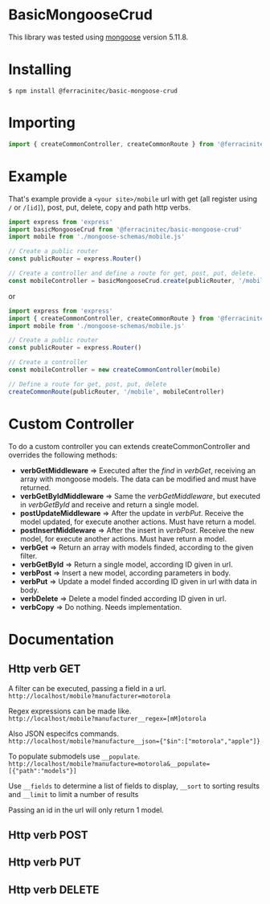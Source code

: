 # BasicMongooseCrud
This library was tested using [mongoose](https://www.npmjs.com/package/mongoose) version 5.11.8.
# Installing
```shell
$ npm install @ferracinitec/basic-mongoose-crud
```
# Importing
```JavaScript
import { createCommonController, createCommonRoute } from '@ferracinitec/basic-mongoose-crud'
```
# Example
That's example provide a `<your site>/mobile` url with get (all register using `/` or `/[id]`), post, put, delete, copy and path http verbs.

```JavaScript
import express from 'express'
import basicMongooseCrud from '@ferracinitec/basic-mongoose-crud'
import mobile from './mongoose-schemas/mobile.js'

// Create a public router
const publicRouter = express.Router()

// Create a controller and define a route for get, post, put, delete.
const mobileController = basicMongooseCrud.create(publicRouter, '/mobile', mobile)
```

or

```JavaScript
import express from 'express'
import { createCommonController, createCommonRoute } from '@ferracinitec/basic-mongoose-crud'
import mobile from './mongoose-schemas/mobile.js'

// Create a public router
const publicRouter = express.Router()

// Create a controller
const mobileController = new createCommonController(mobile)

// Define a route for get, post, put, delete
createCommonRoute(publicRouter, '/mobile', mobileController)
```
# Custom Controller
To do a custom controller you can extends createCommonController and overrides the following methods:
- **verbGetMiddleware** => Executed after the _find_ in _verbGet_, receiving an array with mongoose models. The data can be modified and must have returned.
- **verbGetByIdMiddleware** => Same the _verbGetMiddleware_, but executed in _verbGetById_ and receive and return a single model.
- **postUpdateMiddleware** => After the update in _verbPut_. Receive the model updated, for execute another actions. Must have return a model.
- **postInsertMiddleware** => After the insert in _verbPost_. Receive the new model, for execute another actions. Must have return a model.
- **verbGet** => Return an array with models finded, according to the given filter.
- **verbGetById** => Return a single model, according ID given in url.
- **verbPost** => Insert a new model, according parameters in body.
- **verbPut** => Update a model finded according ID given in url with data in body.
- **verbDelete** => Delete a model finded according ID given in url.
- **verbCopy** => Do nothing. Needs implementation.

# Documentation
## Http verb GET
A filter can be executed, passing a field in a url.  
`http://localhost/mobile?manufacturer=motorola`

Regex expressions can be made like.  
`http://localhost/mobile?manufacturer__regex=[mM]otorola`

Also JSON especifcs commands.  
`http://localhost/mobile?manufacture__json={"$in":["motorola","apple"]}`

To populate submodels use `__populate`.  
`http://localhost/mobile?manufacture=motorola&__populate=[{"path":"models"}]`

Use `__fields` to determine a list of fields to display, `__sort` to sorting results and `__limit` to limit a number of results

Passing an id in the url will only return 1 model.

## Http verb POST

## Http verb PUT

## Http verb DELETE
